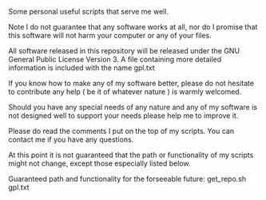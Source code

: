 Some personal useful scripts that serve me well. 

Note I do not guarantee that any software works at all, nor do I promise 
that this software will not harm your computer or any of your files.

All software released in this repository will be released under the
GNU General Public License Version 3. A file containing more detailed information
is included with the name gpl.txt 

If you know how to make any of my software better, please do not hesitate to contribute
any help ( be it of whatever nature ) is warmly welcomed.

Should you have any special needs of any nature and any of my software is not designed 
well to support your needs please help me to improve it.

Please do read the comments I put on the top of my scripts. You can contact me
if you have any questions.

At this point it is not guaranteed that the path or functionality of my scripts
might not change, except those especially listed below.

Guaranteed path and functionality for the forseeable future:
get_repo.sh
gpl.txt

